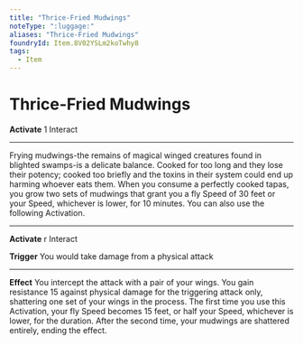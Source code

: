 ```yaml
---
title: "Thrice-Fried Mudwings"
noteType: ":luggage:"
aliases: "Thrice-Fried Mudwings"
foundryId: Item.8V02YSLm2koTwhy8
tags:
  - Item
---
```


# Thrice-Fried Mudwings

**Activate** 1 Interact

* * *

Frying mudwings-the remains of magical winged creatures found in blighted swamps-is a delicate balance. Cooked for too long and they lose their potency; cooked too briefly and the toxins in their system could end up harming whoever eats them. When you consume a perfectly cooked tapas, you grow two sets of mudwings that grant you a fly Speed of 30 feet or your Speed, whichever is lower, for 10 minutes. You can also use the following Activation.

* * *

**Activate** r Interact

**Trigger** You would take damage from a physical attack

* * *

**Effect** You intercept the attack with a pair of your wings. You gain resistance 15 against physical damage for the triggering attack only, shattering one set of your wings in the process. The first time you use this Activation, your fly Speed becomes 15 feet, or half your Speed, whichever is lower, for the duration. After the second time, your mudwings are shattered entirely, ending the effect.
